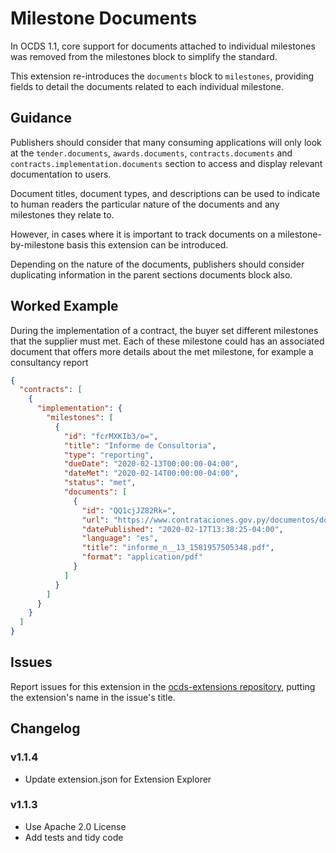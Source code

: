 # Milestone Documents

In OCDS 1.1, core support for documents attached to individual milestones was removed from the milestones block to simplify the standard.

This extension re-introduces the `documents` block to `milestones`, providing fields to detail the documents related to each individual milestone.

## Guidance

Publishers should consider that many consuming applications will only look at the `tender.documents`, `awards.documents`, `contracts.documents` and `contracts.implementation.documents` section to access and display relevant documentation to users.

Document titles, document types, and descriptions can be used to indicate to human readers the particular nature of the documents and any milestones they relate to.

However, in cases where it is important to track documents on a milestone-by-milestone basis this extension can be introduced.

Depending on the nature of the documents, publishers should consider duplicating information in the parent sections documents block also.

## Worked Example

During the implementation of a contract, the buyer set different milestones that the supplier must met. Each of these milestone could has an associated document that offers more details about the met milestone, for example a consultancy report

```json
{
  "contracts": [
    {
      "implementation": {
        "milestones": [
          {
            "id": "fcrMXKIb3/o=",
            "title": "Informe de Consultoria",
            "type": "reporting",
            "dueDate": "2020-02-13T00:00:00-04:00",
            "dateMet": "2020-02-14T00:00:00-04:00",
            "status": "met",
            "documents": [
              {
                "id": "QQ1cjJZ82Rk=",
                "url": "https://www.contrataciones.gov.py/documentos/download/contrato_detalle_entregable/vki7v5RKGrA%253D",
                "datePublished": "2020-02-17T13:38:25-04:00",
                "language": "es",
                "title": "informe_n__13_1581957505348.pdf",
                "format": "application/pdf"
              }
            ]
          }
        ]
      }
    }
  ]
}
```

## Issues

Report issues for this extension in the [ocds-extensions repository](https://github.com/open-contracting/ocds-extensions/issues), putting the extension's name in the issue's title.

## Changelog

### v1.1.4

* Update extension.json for Extension Explorer

### v1.1.3

* Use Apache 2.0 License
* Add tests and tidy code
